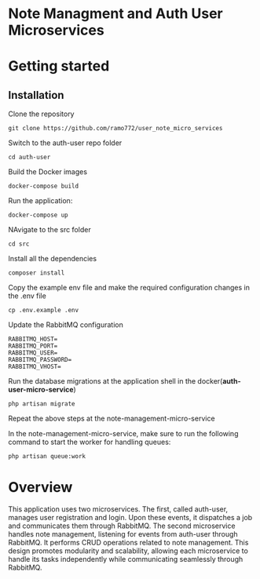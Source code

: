 # Note Managment and Auth User Microservices

# Getting started

## Installation

Clone the repository

    git clone https://github.com/ramo772/user_note_micro_services

Switch to the auth-user repo folder

    cd auth-user

Build the Docker images

    docker-compose build

Run the application:

    docker-compose up

NAvigate to the src folder

    cd src

Install all the dependencies

    composer install

Copy the example env file and make the required configuration changes in the .env file

    cp .env.example .env

Update the RabbitMQ configuration

    RABBITMQ_HOST=
    RABBITMQ_PORT=
    RABBITMQ_USER=
    RABBITMQ_PASSWORD=
    RABBITMQ_VHOST=

Run the database migrations at the application shell in the docker(**auth-user-micro-service**)

    php artisan migrate

Repeat the above steps at the note-management-micro-service

In the note-management-micro-service, make sure to run the following command to start the worker for handling queues:

    php artisan queue:work

# Overview

This application uses two microservices. The first, called auth-user, manages user registration and login. Upon these events, it dispatches a job and communicates them through RabbitMQ. The second microservice handles note management, listening for events from auth-user through RabbitMQ. It performs CRUD operations related to note management. This design promotes modularity and scalability, allowing each microservice to handle its tasks independently while communicating seamlessly through RabbitMQ.
